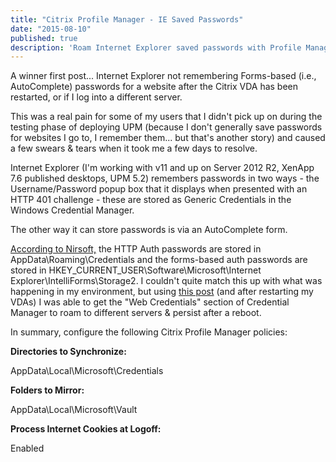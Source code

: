 ```yaml
---
title: "Citrix Profile Manager - IE Saved Passwords"
date: "2015-08-10"
published: true
description: 'Roam Internet Explorer saved passwords with Profile Manager'
---
```


A winner first post... Internet Explorer not remembering Forms-based (i.e., AutoComplete) passwords for a website after the Citrix VDA has been restarted, or if I log into a different server.

This was a real pain for some of my users that I didn't pick up on during the testing phase of deploying UPM (because I don't generally save passwords for websites I go to, I remember them... but that's another story) and caused a few swears & tears when it took me a few days to resolve.

Internet Explorer (I'm working with v11 and up on Server 2012 R2, XenApp 7.6 published desktops, UPM 5.2) remembers passwords in two ways - the Username/Password popup box that it displays when presented with an HTTP 401 challenge - these are stored as Generic Credentials in the Windows Credential Manager.

The other way it can store passwords is via an AutoComplete form.

[According to Nirsoft,](http://www.nirsoft.net/utils/internet_explorer_password.html) the HTTP Auth passwords are stored in AppData\\Roaming\\Credentials and the forms-based auth passwords are stored in HKEY\_CURRENT\_USER\\Software\\Microsoft\\Internet Explorer\\IntelliForms\\Storage2. I couldn't quite match this up with what was happening in my environment, but using [this post](http://discussions.citrix.com/topic/361602-ie11-on-2012r2-vda-user-registry-hive-not-saved/?p=1875198) (and after restarting my VDAs) I was able to get the "Web Credentials" section of Credential Manager to roam to different servers & persist after a reboot.

In summary, configure the following Citrix Profile Manager policies:

**Directories to Synchronize:**

AppData\\Local\\Microsoft\\Credentials

**Folders to Mirror:**

AppData\\Local\\Microsoft\\Vault

**Process Internet Cookies at Logoff:**

Enabled

